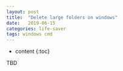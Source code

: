 ```yaml
---
layout: post
title:  "Delete large folders on windows"
date:   2019-06-15
categories: life-saver
tags: windows cmd
---
```


* content
{:toc}

TBD